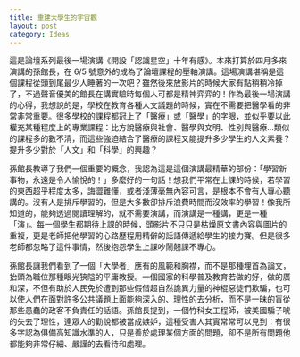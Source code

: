 ```yaml
---
title: 重建大學生的宇宙觀
layout: post
category: Ideas
---
```

這是論壇系列最後一場演講《開設「認識星空」十年有感》。本來打算於四月多來演講的孫館長，在 6/5 號意外的成為了論壇課程的壓軸演講。這場演講堪稱是這個課程從頭到尾最少人睡著的一次吧？雖然後來放影片的時候大家有點稍稍冷掉了，不過聲音優美的館長在講實驗時每個人可都是精神弈弈的！作為最後一場演講的心得，我想說的是，學校在教育各種人文議題的時候，實在不需要把醫學看的非常非常重要。很多學校的課程都冠上了「醫療」或「醫學」的字眼，並似乎要以此權充某種程度上的專業課程：比方說醫療與社會、醫學與文明、性別與醫療...類似的課程多的數不清，而這些強迫結合了醫療的課程又能提升多少學生的人文素養？提升多少對於「人文」和「科學」的興趣？

孫館長教導了我們一個重要的概念，我認為這是這個演講最精華的部份：「學習新事物，永遠是令人愉悅的！」多麼好的一句話！想我們平常在上課的時候，若學習的東西超乎程度太多，誨澀難懂，或者淺薄毫無內容可言，是根本不會有人專心聽講的。沒有人是排斥學習的，但是大多數卻排斥浪費時間而沒效率的學習！像我所知道的，能夠透過閱讀理解的，就不需要演講，而演講是一種講，更是一種「演」。每一個學生都期待上課的時候，頭影片不只只是枯燥原文書內容與圖片的重複，更是老師把他學習的心路歷程用精僻的話語傳遞給學生的接力賽。但是很多老師都忽略了這件事情，然後抱怨學生上課吵鬧翹課不專心。

孫館長讓我們看到了一個「大學者」應有的風範和胸襟，而不是那種埋首為論文，抬頭為職位那種眼光狹隘的平庸教授。一個國家的科學普及教育若做的好，做的廣和深，不但有助於人民免於遭到那些假借超自然詭異力量的神棍惡徒們欺騙，也可以使人們在面對許多公共議題上面能夠深入的、理性的去分析，而不是一昧的盲從那些愚蠢的政客不負責任的話語。孫館長提到，一個竹科女工程師，被美國騙子唬的失去了理性，連眾人的勸說都被當成嫉妒，這種受害人其實常常可以見到：有很多字認為俱備高知識水準的人，只是善於處理某個方面的問題，卻不是所有問題他都能夠非常仔細、嚴謹的去看待和處理。

